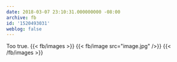 ```yaml
---
date: 2018-03-07 23:10:31.000000000 -08:00
archive: fb
id: '1520493031'
weblog: false
---
```


Too true.
{{< fb/images >}}
{{< fb/image src="image.jpg" />}}
{{< /fb/images >}}
